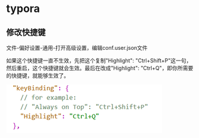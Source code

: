 # typora

## 修改快捷键

文件-偏好设置-通用-打开高级设置，编辑conf.user.json文件

如果这个快捷键一直不生效，先把这个复制"Highlight": "Ctrl+Shift+P"这一句，然后重启，这个快捷键就会生效。最后在改成"Highlight": "Ctrl+Q"，即你所需要的快捷键，就能够生效了。

![](resource/img/img-20241003222249598.png)